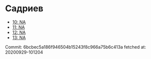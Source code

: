 # Садриев
- [10: NA](10.md)
- [11: NA](11.md)
- [12: NA](12.md)
- [13: NA](13.md)

Commit: 6bcbec5a186f946504b15243f8c966a75b6c413a
 fetched at: 20200929-101204
